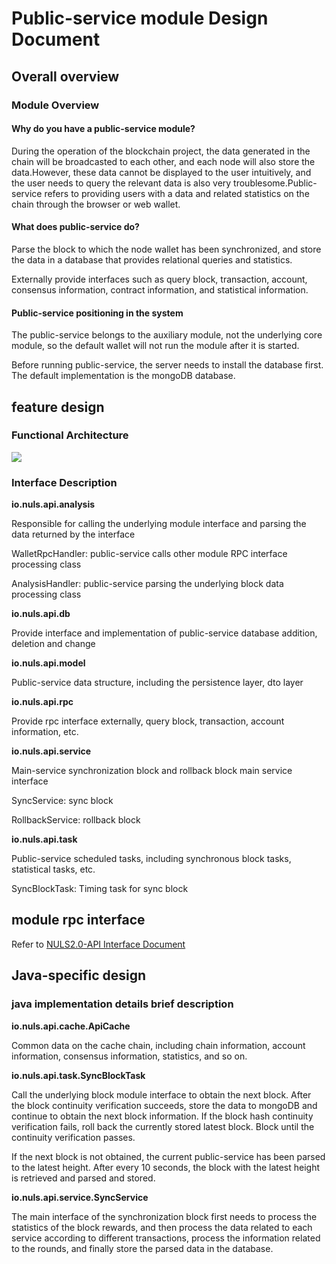 # Public-service module Design Document

## Overall overview

### Module Overview

#### Why do you have a public-service module?

During the operation of the blockchain project, the data generated in the chain will be broadcasted to each other, and each node will also store the data.However, these data cannot be displayed to the user intuitively, and the user needs to query the relevant data is also very troublesome.Public-service refers to providing users with a data and related statistics on the chain through the browser or web wallet.

#### What does public-service do?

Parse the block to which the node wallet has been synchronized, and store the data in a database that provides relational queries and statistics.

Externally provide interfaces such as query block, transaction, account, consensus information, contract information, and statistical information.

#### Public-service positioning in the system

The public-service belongs to the auxiliary module, not the underlying core module, so the default wallet will not run the module after it is started.

Before running public-service, the server needs to install the database first. The default implementation is the mongoDB database.

## feature design

### Functional Architecture

![](/img/public-service-functions.png)



### Interface Description

**io.nuls.api.analysis**

Responsible for calling the underlying module interface and parsing the data returned by the interface

WalletRpcHandler: public-service calls other module RPC interface processing class

AnalysisHandler: public-service parsing the underlying block data processing class

**io.nuls.api.db**

Provide interface and implementation of public-service database addition, deletion and change

**io.nuls.api.model**

Public-service data structure, including the persistence layer, dto layer

**io.nuls.api.rpc**

Provide rpc interface externally, query block, transaction, account information, etc.

**io.nuls.api.service**

Main-service synchronization block and rollback block main service interface

SyncService: sync block

RollbackService: rollback block

**io.nuls.api.task**

Public-service scheduled tasks, including synchronous block tasks, statistical tasks, etc.

SyncBlockTask: Timing task for sync block

## module rpc interface

Refer to [NULS2.0-API Interface Document](./account.md)

 

## Java-specific design

### java implementation details brief description

**io.nuls.api.cache.ApiCache**

Common data on the cache chain, including chain information, account information, consensus information, statistics, and so on.

**io.nuls.api.task.SyncBlockTask**

Call the underlying block module interface to obtain the next block. After the block continuity verification succeeds, store the data to mongoDB and continue to obtain the next block information. If the block hash continuity verification fails, roll back the currently stored latest block. Block until the continuity verification passes.

If the next block is not obtained, the current public-service has been parsed to the latest height. After every 10 seconds, the block with the latest height is retrieved and parsed and stored.

**io.nuls.api.service.SyncService**

The main interface of the synchronization block first needs to process the statistics of the block rewards, and then process the data related to each service according to different transactions, process the information related to the rounds, and finally store the parsed data in the database.

